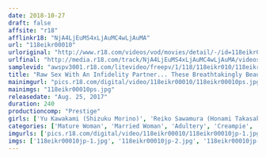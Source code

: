 ```yaml
---
date: 2018-10-27
draft: false
affsite: "r18"
afflinkr18: "NjA4LjEuMS4xLjAuMC4wLjAuMA"
url: "118eikr00010"
urloriginal: "http://www.r18.com/videos/vod/movies/detail/-/id=118eikr00010"
urlfinal: "http://media.r18.com/track/NjA4LjEuMS4xLjAuMC4wLjAuMA/videos/vod/movies/detail/-/id=118eikr00010"
samplevid: "awspv3001.r18.com/litevideo/freepv/1/118/118eikr010/118eikr010_dmb_w.mp4"
title: "Raw Sex With An Infidelity Partner... These Breathtakingly Beautiful Married Woman Babes Have A Naughty Habit Beautiful Woman Babes Are Having Creampie Adultery Sex 12 Ladies/4 Hours"
mainimgurl: "pics.r18.com/digital/video/118eikr00010/118eikr00010ps.jpg"
mainimgs: "118eikr00010ps.jpg"
releasedate: "Aug. 25, 2017"
duration: 240
productioncomp: "Prestige"
girls: ['Yu Kawakami (Shizuku Morino)', 'Reiko Sawamura (Honami Takasaka, Masumi Takasaka)', 'Yuki Shin', 'Sana Mizuhara', 'Ayumi Shinoda', 'Aki Sasaki']
categories: ['Mature Woman', 'Married Woman', 'Adultery', 'Creampie', 'Over 4 Hours', 'Hi-Def']
imgurls: ['pics.r18.com/digital/video/118eikr00010/118eikr00010jp-1.jpg', 'pics.r18.com/digital/video/118eikr00010/118eikr00010jp-2.jpg', 'pics.r18.com/digital/video/118eikr00010/118eikr00010jp-3.jpg', 'pics.r18.com/digital/video/118eikr00010/118eikr00010jp-4.jpg', 'pics.r18.com/digital/video/118eikr00010/118eikr00010jp-5.jpg', 'pics.r18.com/digital/video/118eikr00010/118eikr00010jp-6.jpg', 'pics.r18.com/digital/video/118eikr00010/118eikr00010jp-7.jpg', 'pics.r18.com/digital/video/118eikr00010/118eikr00010jp-8.jpg', 'pics.r18.com/digital/video/118eikr00010/118eikr00010jp-9.jpg', 'pics.r18.com/digital/video/118eikr00010/118eikr00010jp-10.jpg', 'pics.r18.com/digital/video/118eikr00010/118eikr00010jp-11.jpg', 'pics.r18.com/digital/video/118eikr00010/118eikr00010jp-12.jpg', 'pics.r18.com/digital/video/118eikr00010/118eikr00010jp-13.jpg', 'pics.r18.com/digital/video/118eikr00010/118eikr00010jp-14.jpg', 'pics.r18.com/digital/video/118eikr00010/118eikr00010jp-15.jpg', 'pics.r18.com/digital/video/118eikr00010/118eikr00010jp-16.jpg', 'pics.r18.com/digital/video/118eikr00010/118eikr00010jp-17.jpg', 'pics.r18.com/digital/video/118eikr00010/118eikr00010jp-18.jpg', 'pics.r18.com/digital/video/118eikr00010/118eikr00010jp-19.jpg', 'pics.r18.com/digital/video/118eikr00010/118eikr00010jp-20.jpg']
imgs: ['118eikr00010jp-1.jpg', '118eikr00010jp-2.jpg', '118eikr00010jp-3.jpg', '118eikr00010jp-4.jpg', '118eikr00010jp-5.jpg', '118eikr00010jp-6.jpg', '118eikr00010jp-7.jpg', '118eikr00010jp-8.jpg', '118eikr00010jp-9.jpg', '118eikr00010jp-10.jpg', '118eikr00010jp-11.jpg', '118eikr00010jp-12.jpg', '118eikr00010jp-13.jpg', '118eikr00010jp-14.jpg', '118eikr00010jp-15.jpg', '118eikr00010jp-16.jpg', '118eikr00010jp-17.jpg', '118eikr00010jp-18.jpg', '118eikr00010jp-19.jpg', '118eikr00010jp-20.jpg']
---
```


